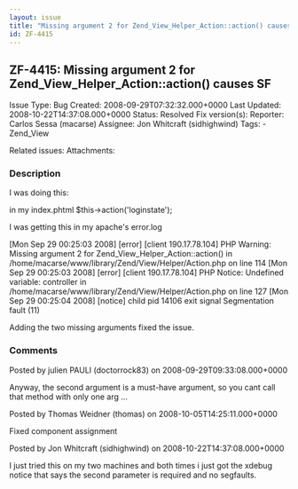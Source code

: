 ```yaml
---
layout: issue
title: "Missing argument 2 for Zend_View_Helper_Action::action() causes SF"
id: ZF-4415
---
```


ZF-4415: Missing argument 2 for Zend\_View\_Helper\_Action::action() causes SF
------------------------------------------------------------------------------

 Issue Type: Bug Created: 2008-09-29T07:32:32.000+0000 Last Updated: 2008-10-22T14:37:08.000+0000 Status: Resolved Fix version(s): 
 Reporter:  Carlos Sessa (macarse)  Assignee:  Jon Whitcraft (sidhighwind)  Tags: - Zend\_View
 
 Related issues: 
 Attachments: 
### Description

I was doing this:

in my index.phtml $this->action('loginstate');

I was getting this in my apache's error.log

[Mon Sep 29 00:25:03 2008] [error] [client 190.17.78.104] PHP Warning: Missing argument 2 for Zend\_View\_Helper\_Action::action() in /home/macarse/www/library/Zend/View/Helper/Action.php on line 114 [Mon Sep 29 00:25:03 2008] [error] [client 190.17.78.104] PHP Notice: Undefined variable: controller in /home/macarse/www/library/Zend/View/Helper/Action.php on line 127 [Mon Sep 29 00:25:04 2008] [notice] child pid 14106 exit signal Segmentation fault (11)

Adding the two missing arguments fixed the issue.

 

 

### Comments

Posted by julien PAULI (doctorrock83) on 2008-09-29T09:33:08.000+0000

Anyway, the second argument is a must-have argument, so you cant call that method with only one arg ...

 

 

Posted by Thomas Weidner (thomas) on 2008-10-05T14:25:11.000+0000

Fixed component assignment

 

 

Posted by Jon Whitcraft (sidhighwind) on 2008-10-22T14:37:08.000+0000

I just tried this on my two machines and both times i just got the xdebug notice that says the second parameter is required and no segfaults.

 

 